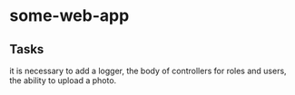 # some-web-app

## Tasks

it is necessary to add a logger, the body of controllers for roles and users, the ability to upload a photo.
